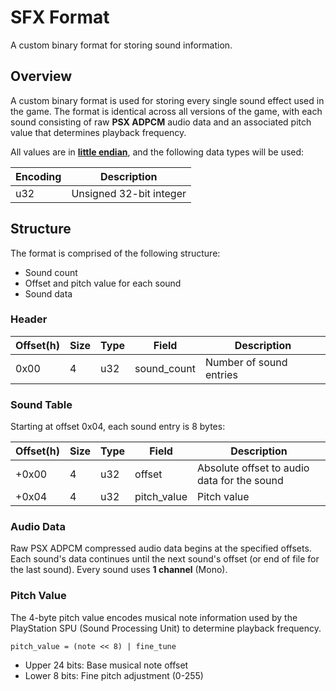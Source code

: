 # SFX Format

A custom binary format for storing sound information.

## Overview

A custom binary format is used for storing every single sound effect used in the game.
The format is identical across all versions of the game, with each sound consisting of raw **PSX ADPCM** audio data and an associated pitch value that determines playback frequency.

All values are in [**little endian**](https://en.wikipedia.org/wiki/Endianness), and the following data types will be used:

| Encoding | Description             |
| -------- | ----------------------- |
| u32      | Unsigned 32-bit integer |

## Structure

The format is comprised of the following structure:

- Sound count
- Offset and pitch value for each sound
- Sound data

### Header

| Offset(h) | Size | Type | Field       | Description             |
| --------- | ---- | ---- | ----------- | ----------------------- |
| 0x00      | 4    | u32  | sound_count | Number of sound entries |

### Sound Table

Starting at offset 0x04, each sound entry is 8 bytes:

| Offset(h) | Size | Type | Field       | Description                                 |
| --------- | ---- | ---- | ----------- | ------------------------------------------- |
| +0x00     | 4    | u32  | offset      | Absolute offset to audio data for the sound |
| +0x04     | 4    | u32  | pitch_value | Pitch value                                 |

### Audio Data

Raw PSX ADPCM compressed audio data begins at the specified offsets.
Each sound's data continues until the next sound's offset (or end of file for the last sound).
Every sound uses **1 channel** (Mono).

### Pitch Value

The 4-byte pitch value encodes musical note information used by the PlayStation SPU (Sound Processing Unit) to determine playback frequency.

```
pitch_value = (note << 8) | fine_tune
```

- Upper 24 bits: Base musical note offset
- Lower 8 bits: Fine pitch adjustment (0-255)
